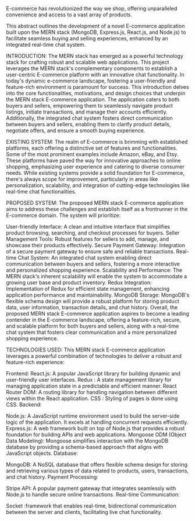 E-commerce has revolutionized the way we shop, offering unparalleled convenience and access to a vast array of products. 

This abstract outlines the development of a novel E-commerce application built upon the MERN stack (MongoDB, Express.js, React.js, and Node.js) to facilitate seamless buying and selling experiences, enhanced by an integrated real-time chat system.

INTRODUCTION:
The MERN stack has emerged as a powerful technology stack for crafting robust and scalable web applications. This project leverages the MERN stack's complementary components to establish a user-centric E-commerce platform with an innovative chat functionality. In today's dynamic e-commerce landscape, fostering a user-friendly and feature-rich environment is paramount for success. This introduction delves into the core functionalities, motivations, and design choices that underpin the MERN stack E-commerce application. The application caters to both buyers and sellers, empowering them to seamlessly navigate product listings, initiate transactions, and manage their accounts efficiently. Additionally, the integrated chat system fosters direct communication between buyers and sellers, enabling them to clarify product details, negotiate offers, and ensure a smooth buying experience.

EXISTING SYSTEM:
The realm of E-commerce is brimming with established platforms, each offering a distinctive set of features and functionalities. Some of the most prominent examples include Amazon, eBay, and Etsy. These platforms have paved the way for innovative approaches to online shopping, emphasizing user experience and catering to diverse consumer needs. While existing systems provide a solid foundation for E-commerce, there's always scope for improvement, particularly in areas like personalization, scalability, and integration of cutting-edge technologies like real-time chat functionalities.

PROPOSED SYSTEM:
The proposed MERN stack E-commerce application aims to address these challenges and establish itself as a frontrunner in the E-commerce domain. The system will prioritize:

User-friendly Interface: A clean and intuitive interface that simplifies product browsing, searching, and checkout processes for buyers.
Seller Management Tools: Robust features for sellers to add, manage, and showcase their products effectively.
Secure Payment Gateway: Integration of a secure payment gateway to ensure safe and reliable transactions.
Real-time Chat System: An integrated chat system enabling direct communication between buyers and sellers, fostering a more interactive and personalized shopping experience.
Scalability and Performance: The MERN stack's inherent scalability will enable the system to accommodate a growing user base and product inventory.
Redux Integration: Implementation of Redux for efficient state management, enhancing application performance and maintainability.
MongoDB Storage: MongoDB's flexible schema design will provide a robust platform for storing product data, user information, transaction details, and chat history.
Overall, the proposed MERN stack E-commerce application aspires to become a leading contender in the E-commerce landscape, offering a feature-rich, secure, and scalable platform for both buyers and sellers, along with a real-time chat system that fosters clear communication and a more personalized shopping experience.


TECHNOLOGIES  USED:
This MERN stack E-commerce application leverages a powerful combination of technologies to deliver a robust and feature-rich experience:

Frontend:
React.js: A popular JavaScript library for building dynamic and user-friendly user interfaces.
Redux : A state management library for managing application state in a predictable and efficient manner.
React Router DOM: A routing library for handling navigation between different views within the React application.
CSS : Styling of pages is done using CSS.
 Backend:

Node.js: A JavaScript runtime environment used to build the server-side logic of the application. It excels at handling concurrent requests efficiently.
Express.js: A web framework built on top of Node.js that provides a robust foundation for building APIs and web applications.
Mongoose ODM (Object Data Modeling): Mongoose simplifies interaction with the MongoDB database by providing a schema-based approach that aligns with JavaScript objects.
Database:

MongoDB: A NoSQL database that offers flexible schema design for storing and retrieving various types of data related to products, users, transactions, and chat history.
Payment Processing:

Stripe API: A popular payment gateway that integrates seamlessly with Node.js to handle secure online transactions.
Real-time Communication:

Socket :framework that enables real-time, bidirectional communication between the server and clients, facilitating live chat functionality.

